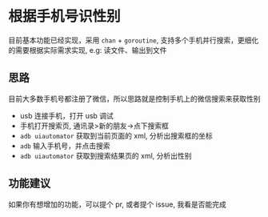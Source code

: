 # 根据手机号识性别
目前基本功能已经实现，采用 `chan` + `goroutine`, 支持多个手机并行搜索，更细化的需要根据实际需求实现, e.g: 读文件、输出到文件

## 思路
目前大多数手机号都注册了微信，所以思路就是控制手机上的微信搜索来获取性别
- usb 连接手机，打开 usb 调试
- 手机打开搜索页, 通讯录>新的朋友->点下搜索框
- `adb uiautomator` 获取到当前页面的 xml, 分析出搜索框的坐标
- `adb` 输入手机号，并点击搜索
- `adb uiautomator` 获取到搜索结果页的 xml, 分析出性别

## 功能建议
如果你有想增加的功能，可以提个 pr, 或者提个 issue, 我看是否能完成